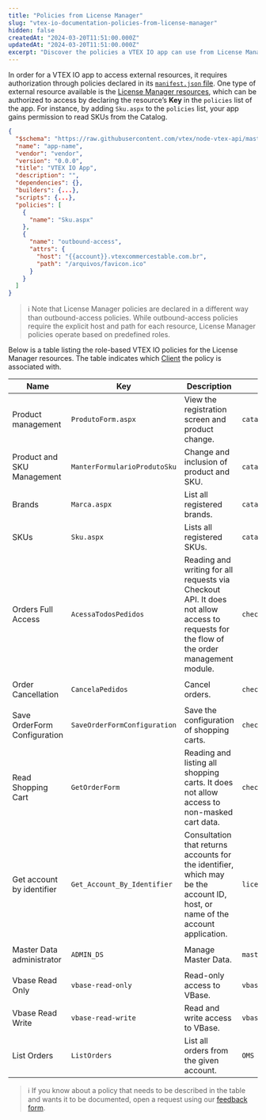 ```yaml
---
title: "Policies from License Manager"
slug: "vtex-io-documentation-policies-from-license-manager"
hidden: false
createdAt: "2024-03-20T11:51:00.000Z"
updatedAt: "2024-03-20T11:51:00.000Z"
excerpt: "Discover the policies a VTEX IO app can use from License Manager resources."
---
```

In order for a  VTEX IO app to access external resources, it requires authorization through policies declared in its [`manifest.json` file](https://developers.vtex.com/docs/guides/vtex-io-documentation-manifest). One type of external resource available is the [License Manager resources](https://help.vtex.com/en/tutorial/license-manager-resources--3q6ztrC8YynQf6rdc6euk3), which can be authorized to access by declaring the resource’s **Key** in the `policies` list of the app. For instance, by adding `Sku.aspx` to the `policies` list,  your app gains permission to read SKUs from the Catalog.

```json
{
  "$schema": "https://raw.githubusercontent.com/vtex/node-vtex-api/master/gen/manifest.schema",
  "name": "app-name",
  "vendor": "vendor",
  "version": "0.0.0",
  "title": "VTEX IO App",
  "description": "",
  "dependencies": {},
  "builders": {...},
  "scripts": {...},
  "policies": [
    {
      "name": "Sku.aspx"
    },
    {
      "name": "outbound-access",
      "attrs": {
        "host": "{{account}}.vtexcommercestable.com.br",
        "path": "/arquivos/favicon.ico"
      }
    }
  ]
}
```

>ℹ Note that License Manager policies are declared in a different way than outbound-access policies. While outbound-access policies require the explicit host and path for each resource, License Manager policies operate based on predefined roles.

Below is a table listing the role-based VTEX IO policies for the License Manager resources. The table indicates which [Client](https://developers.vtex.com/docs/guides/vtex-io-documentation-clients) the policy is associated with.

<table>
  <thead>
    <tr>
      <th>Name</th>
      <th>Key</th>
      <th>Description</th>
      <th>Client</th>
      <th>Resources</th>
    </tr>
  </thead>
  <tbody>
    <tr>
      <td>Product management</td>
      <td><code>ProdutoForm.aspx</code></td>
      <td>View the registration screen and product change.</td>
      <td><code>catalog</code></td>
      <td>
        <ul>
          <li><code>{{account}}.vtexcommercestable.com.br/api/catalog_system/pvt/products/*</code></li>
        </ul>
      </td>
    </tr>
    <tr>
      <td>Product and SKU Management</td>
      <td><code>ManterFormularioProdutoSku</code></td>
      <td>Change and inclusion of product and SKU.</td>
      <td><code>catalog</code></td>
      <td>
        <ul>
          <li><code>{{account}}.vtexcommercestable.com.br/api/catalog_system/pvt/products/*</code></li>
        </ul>
      </td>
    </tr>
    <tr>
      <td>Brands</td>
      <td><code>Marca.aspx</code></td>
      <td>List all registered brands.</td>
      <td><code>catalog</code></td>
      <td>
        <ul>
          <li><code>{{account}}.vtexcommercestable.com.br/api/catalog_system/pvt/brand/list</code></li>
        </ul>
      </td>
    </tr>
    <tr>
      <td>SKUs</td>
      <td><code>Sku.aspx</code></td>
      <td>Lists all registered SKUs.</td>
      <td><code>catalog</code></td>
      <td>
        <ul>
          <li><code>{{account}}.vtexcommercestable.com.br/api/catalog_system/pvt/sku/*</code></li>
        </ul>
      </td>
    </tr>
    <tr>
      <td>Orders Full Access</td>
      <td><code>AcessaTodosPedidos</code></td>
      <td>Reading and writing for all requests via Checkout API. It does not allow access to requests for the flow of
        the order management module.</td>
      <td><code>checkout</code></td>
      <td>
        <ul>
          <li><code>{{account}}.vtexcommercestable.com.br/api/oms/pvt/orders/*</code></li>
        </ul>
      </td>
    </tr>
    <tr>
      <td>Order Cancellation</td>
      <td><code>CancelaPedidos</code></td>
      <td>Cancel orders.</td>
      <td><code>checkout</code></td>
      <td>
        <ul>
          <li><code>/api/oms/pvt/orders/{{orderId}}/cancel</code></li>
        </ul>
      </td>
    </tr>
    <tr>
      <td>Save OrderForm Configuration</td>
      <td><code>SaveOrderFormConfiguration</code></td>
      <td>Save the configuration of shopping carts.</td>
      <td><code>checkout</code></td>
      <td>
        <ul>
          <li><code>/api/checkout/pvt/configuration/orderform</code></li>
        </ul>
      </td>
    </tr>
    <tr>
      <td>Read Shopping Cart</td>
      <td><code>GetOrderForm</code></td>
      <td>Reading and listing all shopping carts. It does not allow access to non-masked cart data.</td>
      <td><code>checkout</code></td>
      <td>
        <ul>
          <li><code>/api/checkout/pub/orderform/{{orderFormId}}</code></li>
        </ul>
      </td>
    </tr>
    <tr>
      <td>Get account by identifier</td>
      <td><code>Get_Account_By_Identifier</code></td>
      <td>Consultation that returns accounts for the identifier, which may be the account ID, host, or name of the
        account application.</td>
      <td><code>licenseManager</code></td>
      <td>
        <ul>
          <li><code>/api/license-manager/account</code></li>
          <li><code>/api/license-manager/pvt/accounts/\*</code></li>
          <li><code>/api/pvt/accounts/\*</code></li>
          <li><code>/api/site/pvt/accounts/\*</code></li>
          <li><code>/api/license-manager/site/pvt/accounts/\*</code></li>
        </ul>
      </td>
    </tr>
    <tr>
      <td>Master Data administrator</td>
      <td><code>ADMIN_DS</code></td>
      <td>Manage Master Data.</td>
      <td><code>masterData</code></td>
      <td>
        <ul>
          <li><code>{{account}}.vtexcommercestable.com.br/*</code></li>
        </ul>
      </td>
    </tr>
    <tr>
      <td>Vbase Read Only</td>
      <td><code>vbase-read-only</code></td>
      <td>Read-only access to VBase.</td>
      <td><code>vbase</code></td>
      <td>
        <ul>
          <li><code>/buckets/*</code></li>
        </ul>
      </td>
    </tr>
    <tr>
      <td>Vbase Read Write</td>
      <td><code>vbase-read-write</code></td>
      <td>Read and write access to VBase.</td>
      <td><code>vbase</code></td>
      <td>
        <ul>
          <li><code>/buckets/*</code></li>
        </ul>
      </td>
    </tr>
    <tr>
      <td>List Orders</td>
      <td><code>ListOrders</code></td>
      <td>List all orders from the given account.</td>
      <td><code>OMS</code></td>
      <td>
        <ul>
          <li><code>/api/oms/pvt/orders</code></li>
        </ul>
      </td>
    </tr>
  </tbody>
</table>

>ℹ If you know about a policy that needs to be described in the table and wants it to be documented, open a request using our [feedback form](https://docs.google.com/forms/d/e/1FAIpQLSfmnotPvPjw-SjiE7lt2Nt3RQgNUe10ixXZmuO2v9enOJReoQ/viewform).
